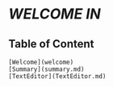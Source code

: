 # *WELCOME IN*

## Table of Content
    [Welcome](welcome)
    [Summary](summary.md)
    [TextEditor](TextEditor.md)